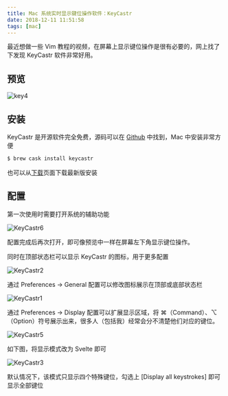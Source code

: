 ```yaml
---
title: Mac 系统实时显示键位操作软件：KeyCastr
date: 2018-12-11 11:51:58
tags: [mac]
---
```


最近想做一些 Vim 教程的视频，在屏幕上显示键位操作是很有必要的，网上找了下发现 KeyCastr 软件非常好用。

<!-- more --><!-- toc -->

## 预览
![key4](/images/KeyCastr4.gif)

## 安装
KeyCastr 是开源软件完全免费，源码可以在 [Github](https://github.com/keycastr/keycastr) 中找到，Mac 中安装非常方便

```bash
$ brew cask install keycastr
```

也可以从[下载](https://github.com/keycastr/keycastr/releases)页面下载最新版安装

## 配置
第一次使用时需要打开系统的辅助功能

![KeyCastr6](/images/KeyCastr6.png)

配置完成后再次打开，即可像预览中一样在屏幕左下角显示键位操作。

同时在顶部状态栏可以显示 KeyCastr 的图标，用于更多配置

![KeyCastr2](/images/KeyCastr2.png)

通过 Preferences -> General 配置可以修改图标展示在顶部或底部状态栏

![KeyCastr1](/images/KeyCastr1.png)

通过 Preferences -> Display 配置可以扩展显示区域，将 ⌘（Command）、⌥（Option）符号展示出来，很多人（包括我）经常会分不清楚他们对应的键位。

![KeyCastr5](/images/KeyCastr5.gif)

如下图，将显示模式改为 Svelte 即可

![KeyCastr3](/images/KeyCastr3.png)

默认情况下，该模式只显示四个特殊键位，勾选上 [Display all keystrokes] 即可显示全部键位
